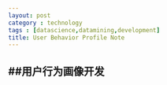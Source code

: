 ```yaml
---
layout: post
category : technology
tags : [datascience,datamining,development]
title: User Behavior Profile Note
---
```


##用户行为画像开发
--------------------------------------
